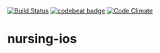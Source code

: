 [![Build Status](https://travis-ci.org/kinddevelopment/nursing-ios.svg?branch=master)](https://travis-ci.org/kinddevelopment/nursing-ios)
[![codebeat badge](https://codebeat.co/badges/f7fc4f5f-52dd-4217-9cdc-c2daa9f55387)](https://codebeat.co/projects/github-com-kinddevelopment-nursing-ios)
[![Code Climate](https://codeclimate.com/github/kinddevelopment/nursing-ios/badges/gpa.svg)](https://codeclimate.com/github/kinddevelopment/nursing-ios)
# nursing-ios
